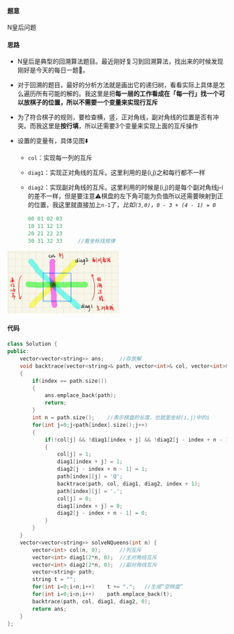 #### 题意

N皇后问题

#### 思路

- N皇后是典型的回溯算法题目。最近刚好复习到回溯算法，找出来的时候发现刚好是今天的每日一题🤯。

- 对于回溯的题目，最好的分析方法就是画出它的递归树，看看实际上具体是怎么遍历所有可能的解的。我这里是把**每一层的工作看成在「每一行」找一个可以放棋子的位置，所以不需要一个变量来实现行互斥**

- 为了符合棋子的规则，要检查横，竖，正对角线，副对角线的位置是否有冲突。而我这里是**按行填**，所以还需要3个变量来实现上面的互斥操作

- 设置的变量有，具体见图⬇️

  - `col`：实现每一列的互斥

  - `diag1`：实现正对角线的互斥。这里利用的是(i,j)之和每行都不一样

  - `diag2`：实现副对角线的互斥。这里利用的时候是(i,j)的是每个副对角线j-i的差不一样，但是要注意⚠️棋盘的左下角可能为负值所以还需要映射到正的位置，我这里就直接加上`n-1`了，*比如`(3,0)`，`0 - 3 + (4 - 1) = 0`*

    ```c++
    00 01 02 03 
    10 11 12 13
    20 21 22 23
    30 31 32 33		//看坐标找规律
    ```

<img src = "./images/Leetcode51.jpeg" style="zoom:25%" align=center/>

#### 代码

```c++
class Solution {
public:
    vector<vector<string>> ans;     //存放解
    void backtrace(vector<string>& path, vector<int>& col, vector<int>& diag1, vector<int>& diag2, int index)
    {
        if(index == path.size())
        {
            ans.emplace_back(path);
            return;
        }
        int n = path.size();    //表示棋盘的长度，也就是坐标(i,j)中的i
        for(int j=0;j<path[index].size();j++)
        {
            if(!col[j] && !diag1[index + j] && !diag2[j - index + n - 1])
            {
                col[j] = 1;
                diag1[index + j] = 1;
                diag2[j - index + n - 1] = 1;
                path[index][j] = 'Q';
                backtrace(path, col, diag1, diag2, index + 1);
                path[index][j] = '.';
                col[j] = 0;
                diag1[index + j] = 0;
                diag2[j - index + n - 1] = 0;
            }
        }
    }
    vector<vector<string>> solveNQueens(int n) {
        vector<int> col(n, 0);      //列互斥
        vector<int> diag1(2*n, 0);  //主对角线互斥
        vector<int> diag2(2*n, 0);  //副对角线互斥
        vector<string> path;
        string t = "";
        for(int i=0;i<n;i++)    t += ".";   //生成“空棋盘”
        for(int i=0;i<n;i++)    path.emplace_back(t);
        backtrace(path, col, diag1, diag2, 0);
        return ans;
    }
};
```

